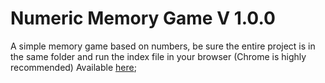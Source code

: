 # Numeric Memory Game V 1.0.0

A simple memory game based on numbers, be sure the entire project is
in the same folder and run the index file in your browser
(Chrome is highly recommended)
Available [here](https://dnlsalazar.github.io/Numeric-Memory-Game/);